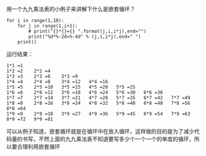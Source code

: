 用一个九九乘法表的小例子来讲解下什么是嵌套循环？

```
for i in range(1,10):
    for j in range(1,i+1):
        # print("{}*{}={} ".format(j,i,i*j),end="")
        print("%d*%-2d=%-4d" % (j,i,i*j),end=" ")
    print()
```

运行结果：

```
1*1 =1    
1*2 =2    2*2 =4    
1*3 =3    2*3 =6    3*3 =9    
1*4 =4    2*4 =8    3*4 =12   4*4 =16   
1*5 =5    2*5 =10   3*5 =15   4*5 =20   5*5 =25   
1*6 =6    2*6 =12   3*6 =18   4*6 =24   5*6 =30   6*6 =36   
1*7 =7    2*7 =14   3*7 =21   4*7 =28   5*7 =35   6*7 =42   7*7 =49   
1*8 =8    2*8 =16   3*8 =24   4*8 =32   5*8 =40   6*8 =48   7*8 =56   8*8 =64   
1*9 =9    2*9 =18   3*9 =27   4*9 =36   5*9 =45   6*9 =54   7*9 =63   8*9 =72   9*9 =81
```

可以从例子知道，嵌套循环就是在循环中在放入循环，这样做的目的是为了减少代码量的书写，不然上面的九九乘法表不知道要写多少个一个一个的单度的循环，所以要合理利用嵌套循环

